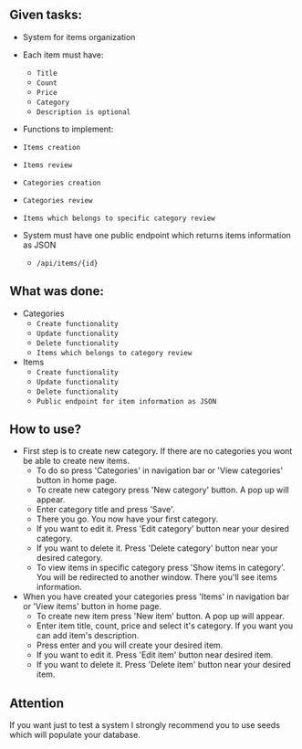 ## Given tasks:

- System for items organization
- Each item must have:
    - `Title`
    - `Count`
    - `Price`
    - `Category`
    - `Description is optional`
    
- Functions to implement:
- `Items creation`
- `Items review`
- `Categories creation`
- `Categories review`
- `Items which belongs to specific category review`
- System must have one public endpoint which returns items information as JSON
    - `/api/items/{id}`
    
## What was done:

- Categories
    - `Create functionality`
    - `Update functionality`
    - `Delete functionality`
    - `Items which belongs to category review`
- Items
    - `Create functionality`
    - `Update functionality`
    - `Delete functionality`
    - `Public endpoint for item information as JSON`
    
## How to use?

- First step is to create new category. If there are no categories you wont be able to create new items. 
    - To do so press 'Categories' in navigation bar or 'View categories' button in home page.
    - To create new category press 'New category' button. A pop up will appear.
    - Enter category title and press 'Save'.
    - There you go. You now have your first category.
    - If you want to edit it. Press 'Edit category' button near your desired category.
    - If you want to delete it. Press 'Delete category' button near your desired category.
    - To view items in specific category press 'Show items in category'. You will be redirected
    to another window. There you'll see items information.
- When you have created your categories press 'Items' in navigation bar or 'View items' button
in home page.
    - To create new item press 'New item' button. A pop up will appear.
    - Enter item title, count, price and select it's category. If you want you can add item's description.
    - Press enter and you will create your desired item.
    - If you want to edit it. Press 'Edit item' button near desired item.
    - If you want to delete it. Press 'Delete item' button near your desired item.

## Attention

If you want just to test a system I strongly recommend you to use seeds which will populate your database.

    
    